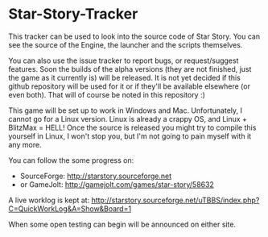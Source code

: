 # Star-Story-Tracker

This tracker can be used to look into the source code of Star Story. You can see the source of the Engine, the launcher and the scripts themselves.

You can also use the issue tracker to report bugs, or request/suggest features.
Soon the builds of the alpha versions (they are not finished, just the game as it currently is) will be released. It is not yet decided if this github repository will be used for it or if they'll be available elsewhere (or even both). That will of course be noted in this repository :)

This game will be set up to work in Windows and Mac. Unfortunately, I cannot go for a Linux version. Linux is already a crappy OS, and Linux + BlitzMax = HELL! Once the source is released you might try to compile this yourself in Linux, I won't stop you, but I'm not going to pain myself with it any more.

You can follow the some progress on:
- SourceForge: http://starstory.sourceforge.net
- or GameJolt: http://gamejolt.com/games/star-story/58632

A live worklog is kept at: http://starstory.sourceforge.net/uTBBS/index.php?C=QuickWorkLog&A=Show&Board=1

When some open testing can begin will be announced on either site.
